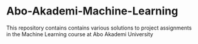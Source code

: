 # Abo-Akademi-Machine-Learning
This repository contains contains various solutions to project assignments in the Machine Learning course at Abo Akademi University
